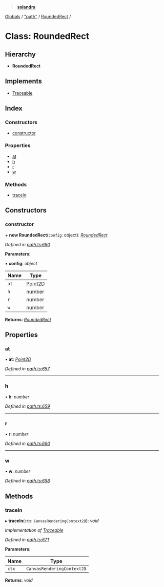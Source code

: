 > **[solandra](../README.md)**

[Globals](../README.md) / ["path"](../modules/_path_.md) / [RoundedRect](_path_.roundedrect.md) /

# Class: RoundedRect

## Hierarchy

* **RoundedRect**

## Implements

* [Traceable](../interfaces/_path_.traceable.md)

## Index

### Constructors

* [constructor](_path_.roundedrect.md#constructor)

### Properties

* [at](_path_.roundedrect.md#at)
* [h](_path_.roundedrect.md#h)
* [r](_path_.roundedrect.md#r)
* [w](_path_.roundedrect.md#w)

### Methods

* [traceIn](_path_.roundedrect.md#tracein)

## Constructors

###  constructor

\+ **new RoundedRect**(`config`: object): *[RoundedRect](_path_.roundedrect.md)*

*Defined in [path.ts:660](https://github.com/jamesporter/solandra/blob/a654911/src/lib/path.ts#L660)*

**Parameters:**

▪ **config**: *object*

Name | Type |
------ | ------ |
`at` | [Point2D](../modules/_types_sol_.md#point2d) |
`h` | number |
`r` | number |
`w` | number |

**Returns:** *[RoundedRect](_path_.roundedrect.md)*

## Properties

###  at

• **at**: *[Point2D](../modules/_types_sol_.md#point2d)*

*Defined in [path.ts:657](https://github.com/jamesporter/solandra/blob/a654911/src/lib/path.ts#L657)*

___

###  h

• **h**: *number*

*Defined in [path.ts:659](https://github.com/jamesporter/solandra/blob/a654911/src/lib/path.ts#L659)*

___

###  r

• **r**: *number*

*Defined in [path.ts:660](https://github.com/jamesporter/solandra/blob/a654911/src/lib/path.ts#L660)*

___

###  w

• **w**: *number*

*Defined in [path.ts:658](https://github.com/jamesporter/solandra/blob/a654911/src/lib/path.ts#L658)*

## Methods

###  traceIn

▸ **traceIn**(`ctx`: `CanvasRenderingContext2D`): *void*

*Implementation of [Traceable](../interfaces/_path_.traceable.md)*

*Defined in [path.ts:671](https://github.com/jamesporter/solandra/blob/a654911/src/lib/path.ts#L671)*

**Parameters:**

Name | Type |
------ | ------ |
`ctx` | `CanvasRenderingContext2D` |

**Returns:** *void*
